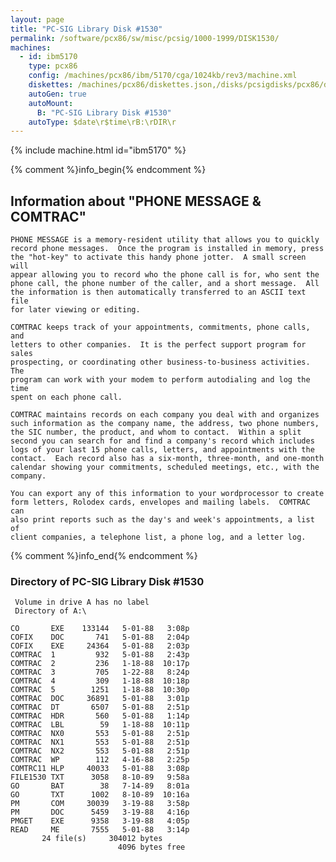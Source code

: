 ```yaml
---
layout: page
title: "PC-SIG Library Disk #1530"
permalink: /software/pcx86/sw/misc/pcsig/1000-1999/DISK1530/
machines:
  - id: ibm5170
    type: pcx86
    config: /machines/pcx86/ibm/5170/cga/1024kb/rev3/machine.xml
    diskettes: /machines/pcx86/diskettes.json,/disks/pcsigdisks/pcx86/diskettes.json
    autoGen: true
    autoMount:
      B: "PC-SIG Library Disk #1530"
    autoType: $date\r$time\rB:\rDIR\r
---
```


{% include machine.html id="ibm5170" %}

{% comment %}info_begin{% endcomment %}

## Information about "PHONE MESSAGE & COMTRAC"

    PHONE MESSAGE is a memory-resident utility that allows you to quickly
    record phone messages.  Once the program is installed in memory, press
    the "hot-key" to activate this handy phone jotter.  A small screen will
    appear allowing you to record who the phone call is for, who sent the
    phone call, the phone number of the caller, and a short message.  All
    the information is then automatically transferred to an ASCII text file
    for later viewing or editing.
    
    COMTRAC keeps track of your appointments, commitments, phone calls, and
    letters to other companies.  It is the perfect support program for sales
    prospecting, or coordinating other business-to-business activities.  The
    program can work with your modem to perform autodialing and log the time
    spent on each phone call.
    
    COMTRAC maintains records on each company you deal with and organizes
    such information as the company name, the address, two phone numbers,
    the SIC number, the product, and whom to contact.  Within a split
    second you can search for and find a company's record which includes
    logs of your last 15 phone calls, letters, and appointments with the
    contact.  Each record also has a six-month, three-month, and one-month
    calendar showing your commitments, scheduled meetings, etc., with the
    company.
    
    You can export any of this information to your wordprocessor to create
    form letters, Rolodex cards, envelopes and mailing labels.  COMTRAC can
    also print reports such as the day's and week's appointments, a list of
    client companies, a telephone list, a phone log, and a letter log.
{% comment %}info_end{% endcomment %}


### Directory of PC-SIG Library Disk #1530

     Volume in drive A has no label
     Directory of A:\

    CO       EXE    133144   5-01-88   3:08p
    COFIX    DOC       741   5-01-88   2:04p
    COFIX    EXE     24364   5-01-88   2:03p
    COMTRAC  1         932   5-01-88   2:43p
    COMTRAC  2         236   1-18-88  10:17p
    COMTRAC  3         705   1-22-88   8:24p
    COMTRAC  4         309   1-18-88  10:18p
    COMTRAC  5        1251   1-18-88  10:30p
    COMTRAC  DOC     36891   5-01-88   3:01p
    COMTRAC  DT       6507   5-01-88   2:51p
    COMTRAC  HDR       560   5-01-88   1:14p
    COMTRAC  LBL        59   1-18-88  10:11p
    COMTRAC  NX0       553   5-01-88   2:51p
    COMTRAC  NX1       553   5-01-88   2:51p
    COMTRAC  NX2       553   5-01-88   2:51p
    COMTRAC  WP        112   4-16-88   2:25p
    COMTRC11 HLP     40033   5-01-88   3:08p
    FILE1530 TXT      3058   8-10-89   9:58a
    GO       BAT        38   7-14-89   8:01a
    GO       TXT      1002   8-10-89  10:16a
    PM       COM     30039   3-19-88   3:58p
    PM       DOC      5459   3-19-88   4:16p
    PMGET    EXE      9358   3-19-88   4:05p
    READ     ME       7555   5-01-88   3:14p
           24 file(s)     304012 bytes
                            4096 bytes free
